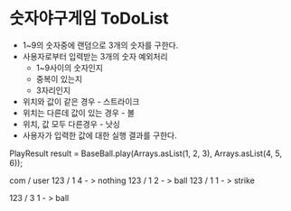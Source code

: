 # 숫자야구게임 ToDoList
- 1~9의 숫자중에 랜덤으로 3개의 숫자를 구한다.
- 사용자로부터 입력받는 3개의 숫자 예외처리
  - 1~9사이의 숫자인지
  - 중복이 있는지
  - 3자리인지
- 위치와 값이 같은 경우 - 스트라이크
- 위치는 다른데 값이 있는 경우 - 볼
- 위치, 값 모두 다른경우 - 낫싱
- 사용자가 입력한 값에 대한 실행 결과를 구한다.



PlayResult result = BaseBall.play(Arrays.asList(1, 2, 3), Arrays.asList(4, 5, 6));

com / user
123 / 1 4 - > nothing
123 / 1 2 - > ball
123 / 1 1 - > strike

123 / 3 1 - > ball